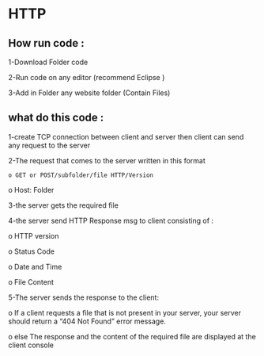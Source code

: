 # HTTP

## How run code : 
  
  1-Download Folder code 
  
  2-Run code on any editor (recommend Eclipse )
  
  3-Add in Folder any website folder (Contain Files)

## what do this code :
  
  1-create TCP connection between client and server then client can send any request to the server 
  
  2-The request that comes to the server written in this format
  
    o GET or POST/subfolder/file HTTP/Version
   
   o Host: Folder
  
  3-the server gets the required file
  
  4-the server send HTTP Response msg to client consisting of :
  
   o HTTP version
 
   o Status Code
   
   o Date and Time
   
   o File Content
 
 5-The server sends the response to the client:
   
   o If a client requests a file that is not present in your server, your server should 
     return a “404 Not Found” error message.
   
   o else The response and the content of the required file are displayed at the client console
